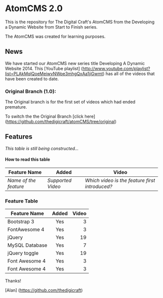 AtomCMS 2.0
=========================


This is the repository for The Digital Craft's AtomCMS from the Developing a Dynamic Website from Start to Finish series.

The AtomCMS was created for learning purposes.  

## News

We have started our AtomCMS new series title Developing A Dynamic Website 2014. This [YouTube playlist] (http://www.youtube.com/playlist?list=PLAkMqlQoeMeiwvNWpe3mhgQxAa1jiGwmt) has all of the videos that have been created to date.

### Original Branch (1.0):

The Original branch is for the first set of videos which had ended premature.  

To switch the the Original Branch [click here] (https://github.com/thedigicraft/atomCMS/tree/original)


Features
--------
_This table is still being constructed..._

#### How to read this table
| Feature Name | Added | Video |
|--------------|-------|-------|
| _Name of the feature_ | _Supported Video_ | _Which video is the feature first introduced?_ |

### Feature Table
| Feature Name | Added | Video	|
|-----------------------|:---------:|----------------------:|
| Bootstrap 3 | Yes | 3 |
| FontAwesome 4 | Yes | 3 |
| jQuery | Yes | 19 |
| MySQL Database | Yes | 7 |
| jQuery toggle | Yes | 19 |
| Font Awesome 4| Yes | 3 |
| Font Awesome 4| Yes | 3 |


Thanks!

[Alan] (https://github.com/thedigicraft)
